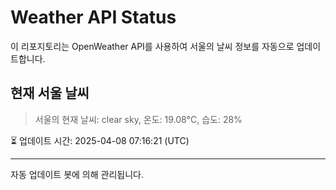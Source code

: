 
# Weather API Status

이 리포지토리는 OpenWeather API를 사용하여 서울의 날씨 정보를 자동으로 업데이트합니다.

## 현재 서울 날씨
> 서울의 현재 날씨: clear sky, 온도: 19.08°C, 습도: 28%

⏳ 업데이트 시간: 2025-04-08 07:16:21 (UTC)

---
자동 업데이트 봇에 의해 관리됩니다.
